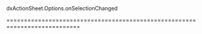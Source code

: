 <!--id-->dxActionSheet.Options.onSelectionChanged<!--/id-->
<!--merge--><!--/merge-->
<!--hidden--><!--/hidden-->
===========================================================================
